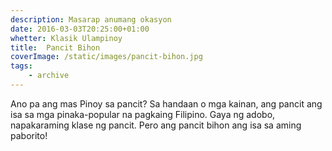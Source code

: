 ```yaml
---
description: Masarap anumang okasyon
date: 2016-03-03T20:25:00+01:00
whetter: Klasik Ulampinoy
title:  Pancit Bihon
coverImage: /static/images/pancit-bihon.jpg
tags: 
    - archive
---
```


Ano pa ang mas Pinoy sa pancit? Sa handaan o mga kainan, ang pancit ang isa sa mga pinaka-popular na pagkaing Filipino. Gaya ng adobo, napakaraming klase ng pancit. Pero ang pancit bihon ang isa sa aming paborito!

